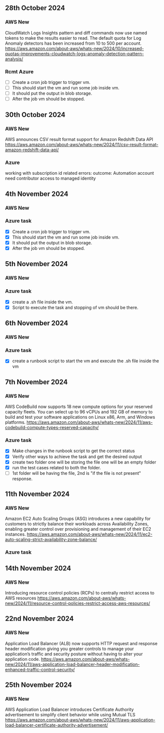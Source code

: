 ## 28th October 2024
### AWS New
CloudWatch Logs Insights pattern and diff commands now use named tokens to make the results easier to read. The default quota for Log Anomaly detectors has been increased from 10 to 500 per account.
https://aws.amazon.com/about-aws/whats-new/2024/10/increased-quotas-improvements-cloudwatch-logs-anomaly-detection-pattern-analysis/
### Rcmt Azure
- [ ] Create a cron job trigger to trigger vm.
- [ ] This should start the vm and run some job inside vm.
- [ ] It should put the output in blob storage.
- [ ] After the job vm should be stopped.

## 30th October 2024
### AWS New
AWS announces CSV result format support for Amazon Redshift Data API
https://aws.amazon.com/about-aws/whats-new/2024/11/csv-result-format-amazon-redshift-data-api/
### Azure
working with subscription id related errors:
outcome:
Automation account need contributor access to managed identity

## 4th November 2024
### AWS New
### Azure task
- [x] Create a cron job trigger to trigger vm.
- [x] This should start the vm and run some job inside vm.
- [x] It should put the output in blob storage.
- [x] After the job vm should be stopped.

## 5th November 2024
### AWS New
### Azure task
- [x] create a .sh file inside the vm.
- [x] Script to execute the task and stopping of vm should be there. 

## 6th November 2024
### AWS New
### Azure task
- [x] create a runbook script to start the vm and execute the .sh file inside the vm
  
## 7th November 2024
### AWS New 
AWS CodeBuild now supports 18 new compute options for your reserved capacity fleets. You can select up to 96 vCPUs and 192 GB of memory to build and test your software applications on Linux x86, Arm, and Windows platforms.
https://aws.amazon.com/about-aws/whats-new/2024/11/aws-codebuild-compute-types-reserved-capacity/
### Azure task
- [x] Make changes in the runbook script to get the correct status 
- [x] Verify other ways to achieve the task and get the desired output
- [x] create two folder one will be storing the file one will be an empty folder 
- [x] run the test cases related to both the folder.
- [ ] 1st folder will be having the file, 2nd is "if the file is not present" response.

## 11th November 2024
### AWS New 
Amazon EC2 Auto Scaling Groups (ASG) introduces a new capability for customers to strictly balance their workloads across Availability Zones, enabling greater control over provisioning and management of their EC2 instances.
https://aws.amazon.com/about-aws/whats-new/2024/11/ec2-auto-scaling-strict-availability-zone-balance/
### Azure task

## 14th November 2024
### AWS New
Introducing resource control policies (RCPs) to centrally restrict access to AWS resources
https://aws.amazon.com/about-aws/whats-new/2024/11/resource-control-policies-restrict-access-aws-resources/

## 22nd November 2024
### AWS New
Application Load Balancer (ALB) now supports HTTP request and response header modification giving you greater controls to manage your application’s traffic and security posture without having to alter your application code.
https://aws.amazon.com/about-aws/whats-new/2024/11/aws-application-load-balancer-header-modification-enhanced-traffic-control-security/

## 25th November 2024
### AWS New
AWS Application Load Balancer introduces Certificate Authority advertisement to simplify client behavior while using Mutual TLS
https://aws.amazon.com/about-aws/whats-new/2024/11/aws-application-load-balancer-certificate-authority-advertisement/